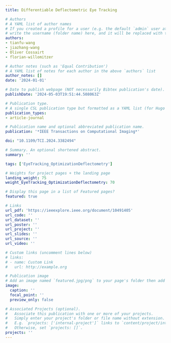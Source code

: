 ```yaml
---
title: Differentiable Deflectometric Eye Tracking

# Authors
# A YAML list of author names
# If you created a profile for a user (e.g. the default `admin` user at `content/authors/admin/`), 
# write the username (folder name) here, and it will be replaced with their full name and linked to their profile.
authors:
- tianfu-wang
- jiazhang-wang
- Oliver Cossairt
- florian-willomitzer

# Author notes (such as 'Equal Contribution')
# A YAML list of notes for each author in the above `authors` list
author_notes: []
date: '2024-01-01'

# Date to publish webpage (NOT necessarily Bibtex publication's date).
publishDate: '2024-05-03T19:51:44.508063Z'

# Publication type.
# A single CSL publication type but formatted as a YAML list (for Hugo requirements).
publication_types:
- article-journal

# Publication name and optional abbreviated publication name.
publication: '*IEEE Transactions on Computational Imaging*'

doi: "10.1109/TCI.2024.3382494"

# Summary. An optional shortened abstract.
summary: ''

tags: ['EyeTracking_OptimizationDeflectometry']

# Weights for project pages + the landing page
landing_weight: 75
weight_EyeTracking_OptimizationDeflectometry: 70

# Display this page in a list of Featured pages?
featured: true

# Links
url_pdf: 'https://ieeexplore.ieee.org/document/10491405'
url_code: ''
url_dataset: ''
url_poster: ''
url_project: ''
url_slides: ''
url_source: ''
url_video: ''

# Custom links (uncomment lines below)
# links:
# - name: Custom Link
#   url: http://example.org

# Publication image
# Add an image named `featured.jpg/png` to your page's folder then add a caption below.
image:
  caption: ''
  focal_point: ''
  preview_only: false

# Associated Projects (optional).
#   Associate this publication with one or more of your projects.
#   Simply enter your project's folder or file name without extension.
#   E.g. `projects: ['internal-project']` links to `content/project/internal-project/index.md`.
#   Otherwise, set `projects: []`.
projects: ''
---
```

